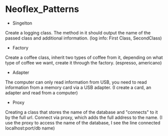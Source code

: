 # Neoflex_Patterns

- Singelton 

Create a logging class. The method in it should output the name of the passed class and additional information. (log info: First Class, SecondClass)

- Factory 

Create a coffee class, inherit two types of coffee from it, depending on what type of coffee we want, create it through the factory. (espresso, americano)

- Adapter 

The computer can only read information from USB, you need to read information from a memory card via a USB adapter. (I create a card, an adapter and read from a computer)

- Proxy 

Creating a class that stores the name of the database and "connects" to it by the full url. Connect via proxy, which adds the full address to the name. (I use the proxy to access the name of the database, I see the line connected localhost:port/db name)
